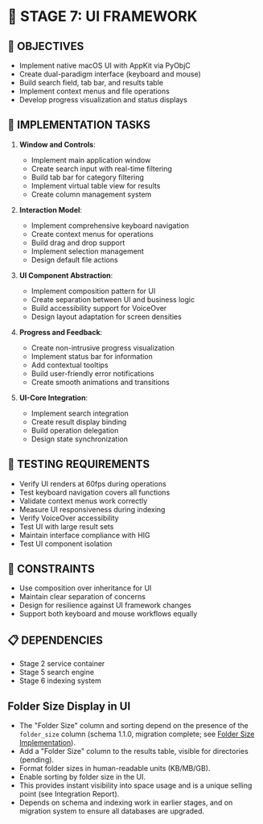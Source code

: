 # 🚧 STAGE 7: UI FRAMEWORK

## 📝 OBJECTIVES
- Implement native macOS UI with AppKit via PyObjC
- Create dual-paradigm interface (keyboard and mouse)
- Build search field, tab bar, and results table
- Implement context menus and file operations
- Develop progress visualization and status displays

## 🔧 IMPLEMENTATION TASKS

1. **Window and Controls**:
   - Implement main application window
   - Create search input with real-time filtering
   - Build tab bar for category filtering
   - Implement virtual table view for results
   - Create column management system

2. **Interaction Model**:
   - Implement comprehensive keyboard navigation
   - Create context menus for operations
   - Build drag and drop support
   - Implement selection management
   - Design default file actions

3. **UI Component Abstraction**:
   - Implement composition pattern for UI
   - Create separation between UI and business logic
   - Build accessibility support for VoiceOver
   - Design layout adaptation for screen densities

4. **Progress and Feedback**:
   - Create non-intrusive progress visualization
   - Implement status bar for information
   - Add contextual tooltips
   - Build user-friendly error notifications
   - Create smooth animations and transitions

5. **UI-Core Integration**:
   - Implement search integration
   - Create result display binding
   - Build operation delegation
   - Design state synchronization

## 🧪 TESTING REQUIREMENTS
- Verify UI renders at 60fps during operations
- Test keyboard navigation covers all functions
- Validate context menus work correctly
- Measure UI responsiveness during indexing
- Verify VoiceOver accessibility
- Test UI with large result sets
- Maintain interface compliance with HIG
- Test UI component isolation

## 🚫 CONSTRAINTS
- Use composition over inheritance for UI
- Maintain clear separation of concerns
- Design for resilience against UI framework changes
- Support both keyboard and mouse workflows equally

## 📋 DEPENDENCIES
- Stage 2 service container
- Stage 5 search engine
- Stage 6 indexing system

## Folder Size Display in UI

- The "Folder Size" column and sorting depend on the presence of the `folder_size` column (schema 1.1.0, migration complete; see [Folder Size Implementation](../../components/folder-size-implementation.md)).
- Add a "Folder Size" column to the results table, visible for directories (pending).
- Format folder sizes in human-readable units (KB/MB/GB).
- Enable sorting by folder size in the UI.
- This provides instant visibility into space usage and is a unique selling point (see Integration Report).
- Depends on schema and indexing work in earlier stages, and on migration system to ensure all databases are upgraded.
